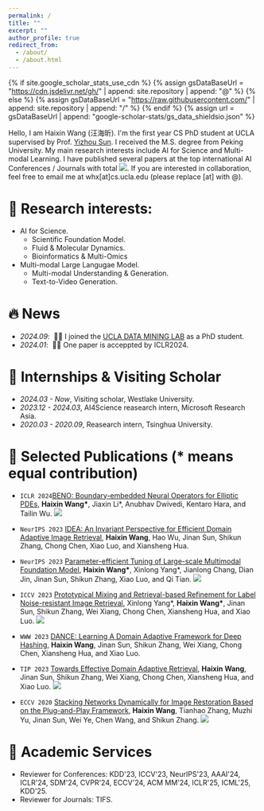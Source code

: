 ```yaml
---
permalink: /
title: ""
excerpt: ""
author_profile: true
redirect_from: 
  - /about/
  - /about.html
---
```


{% if site.google_scholar_stats_use_cdn %}
{% assign gsDataBaseUrl = "https://cdn.jsdelivr.net/gh/" | append: site.repository | append: "@" %}
{% else %}
{% assign gsDataBaseUrl = "https://raw.githubusercontent.com/" | append: site.repository | append: "/" %}
{% endif %}
{% assign url = gsDataBaseUrl | append: "google-scholar-stats/gs_data_shieldsio.json" %}

<span class='anchor' id='about-me'></span>

Hello, I am Haixin Wang (汪海昕). I'm the first year CS PhD student at UCLA supervised by Prof. <a href="https://web.cs.ucla.edu/~yzsun/">Yizhou Sun</a>. I received the M.S. degree from Peking University. My main research interests include AI for Science and Multi-modal Learning. I have published several papers at the top international AI Conferences / Journals with total <a href='https://scholar.google.com/citations?user=RGZUJOkAAAAJ'><img src="https://img.shields.io/endpoint?url={{ url | url_encode }}&logo=Google%20Scholar&labelColor=f6f6f6&color=9cf&style=flat&label=google citations"></a>. If you are interested in collaboration, feel free to email me at whx[at]cs.ucla.edu (please replace [at] with @).

# 📖 Research interests:
- AI for Science.
  - Scientific Foundation Model.
  - Fluid &amp; Molecular Dynamics.
  - Bioinformatics &amp; Multi-Omics
- Multi-modal Large Langugae Model.
  - Multi-modal Understanding & Generation.
  - Text-to-Video Generation.

# 🔥 News
- *2024.09*: &nbsp;🎉🎉 I joined the [UCLA DATA MINING LAB](https://ucla-dm.github.io/DM_website/index.html) as a PhD student.
- *2024.01*: &nbsp;🎉🎉 One paper is acceppted by ICLR2024.


# 💼 Internships &amp; Visiting Scholar
- *2024.03 - Now*, Visiting scholar, Westlake University.
- *2023.12 - 2024.03*, AI4Science reasearch intern, Microsoft Research Asia.
- *2020.03 - 2020.09*, Reasearch intern, Tsinghua University.

# 🔖 Selected Publications (* means equal contribution)
- ``ICLR 2024``[BENO: Boundary-embedded Neural Operators for Elliptic PDEs](https://openreview.net/forum?id=ZZTkLDRmkg&referrer=%5BAuthor%20Console%5D(%2Fgroup%3Fid%3DICLR.cc%2F2024%2FConference%2FAuthors%23your-submissions)), **Haixin Wang\***, Jiaxin Li\*, Anubhav Dwivedi, Kentaro Hara, and Tailin Wu. [![](https://img.shields.io/github/stars/AI4Science-WestlakeU/beno?style=social&label=Code+Stars)](https://github.com/AI4Science-WestlakeU/beno) 

- ``NeurIPS 2023`` [IDEA: An Invariant Perspective for Efficient Domain Adaptive Image Retrieval](https://openreview.net/forum?id=77i6itptQW&noteId=UyhOBFv7gB), **Haixin Wang**, Hao Wu, Jinan Sun, Shikun Zhang, Chong Chen, Xiao Luo, and Xiansheng Hua.  

- ``NeurIPS 2023`` [Parameter-efficient Tuning of Large-scale Multimodal Foundation Model](https://arxiv.org/abs/2305.08381), **Haixin Wang\***, Xinlong Yang\*, Jianlong Chang, Dian Jin, Jinan Sun, Shikun Zhang, Xiao Luo, and Qi Tian. [![](https://img.shields.io/github/stars/WillDreamer/Aurora?style=social&label=Code+Stars)](https://github.com/WillDreamer/Aurora)  

- ``ICCV 2023`` [Prototypical Mixing and Retrieval-based Refinement for Label Noise-resistant Image Retrieval](https://ieeexplore.ieee.org/document/10376542), Xinlong Yang\*, **Haixin Wang\***, Jinan Sun, Shikun Zhang, Wei Xiang, Chong Chen, Xiansheng Hua, and Xiao Luo. [![](https://img.shields.io/github/stars/xinlong-yang/Noise_Dense_Retrieval?style=social&label=Code+Stars)](https://github.com/xinlong-yang/Noise_Dense_Retrieval)  

- ``WWW 2023`` [DANCE: Learning A Domain Adaptive Framework for Deep Hashing](https://dl.acm.org/doi/abs/10.1145/3543507.3583445), **Haixin Wang**, Jinan Sun, Shikun Zhang, Wei Xiang, Chong Chen, Xiansheng Hua, and Xiao Luo.  

- ``TIP 2023`` [Towards Effective Domain Adaptive Retrieval](https://ieeexplore.ieee.org/document/10042247), **Haixin Wang**, Jinan Sun, Shikun Zhang, Wei Xiang, Chong Chen, Xiansheng Hua, and Xiao Luo. [![](https://img.shields.io/github/stars/WillDreamer/PEACE?style=social&label=Code+Stars)](https://github.com/WillDreamer/PEACE)   

- ``ECCV 2020`` [Stacking Networks Dynamically for Image Restoration Based on the Plug-and-Play Framework](https://link.springer.com/chapter/10.1007/978-3-030-58601-0_27), **Haixin Wang**, Tianhao Zhang, Muzhi Yu, Jinan Sun, Wei Ye, Chen Wang, and Shikun Zhang. [![](https://img.shields.io/github/stars/WillDreamer/SND?style=social&label=Code+Stars)](https://github.com/WillDreamer/SND)   



# 📄 Academic Services
- Reviewer for Conferences: KDD'23, ICCV'23, NeurIPS'23, AAAI'24, ICLR'24, SDM'24, CVPR'24, ECCV'24, ACM MM'24, ICLR'25, ICML'25, KDD'25.
- Reviewer for Journals: TIFS.




